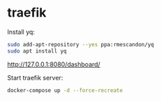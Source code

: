 # traefik

Install yq:
```bash
sudo add-apt-repository --yes ppa:rmescandon/yq
sudo apt install yq
```

http://127.0.0.1:8080/dashboard/

Start traefik server:
```bash
docker-compose up -d --force-recreate
```
